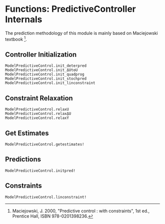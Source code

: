 # Functions: PredictiveController Internals

The prediction methodology of this module is mainly based on Maciejowski textbook [^1].

[^1]: Maciejowski, J. 2000, "Predictive control : with constraints", 1st ed., Prentice Hall,
     ISBN 978-0201398236.

## Controller Initialization

```@docs
ModelPredictiveControl.init_deterpred
ModelPredictiveControl.init_ΔUtoU
ModelPredictiveControl.init_quadprog
ModelPredictiveControl.init_stochpred
ModelPredictiveControl.init_linconstraint
```

## Constraint Relaxation

```@docs
ModelPredictiveControl.relaxU
ModelPredictiveControl.relaxΔU
ModelPredictiveControl.relaxŶ
```

## Get Estimates

```@docs
ModelPredictiveControl.getestimates!
```

## Predictions

```@docs
ModelPredictiveControl.initpred!
```

## Constraints

```@docs
ModelPredictiveControl.linconstraint!
```
